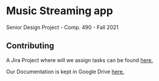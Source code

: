 # Music Streaming app

Senior Design Project - Comp. 490 - Fall 2021

## Contributing

A Jira Project where will we assign tasks can be found [here.][jira-project]

Our Documentation is kept in Google Drive [here.][google-drive]

[\\]: # (List of Links)
[jira-project]: <https://team-1631644153059.atlassian.net/browse/PARKING>
[google-drive]: <https://drive.google.com/drive/u/2/folders/1jFobTqrMQcdRRywf3dMsuYAtDc32Ra0u>
